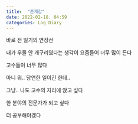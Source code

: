 ```yaml
---
title:  "존재감"
date: 2022-02-18. 04:59
categories: Log Diary
---
```


바로 전 일기의 연장선

내가 우물 안 개구리였다는 생각이 요즘들어 너무 많이 든다

고수들이 너무 많다

아니 뭐.. 당연한 일이긴 한데..

그냥.. 나도 고수의 자리에 앉고 싶다

한 분야의 전문가가 되고 싶다

더 공부해야겠다